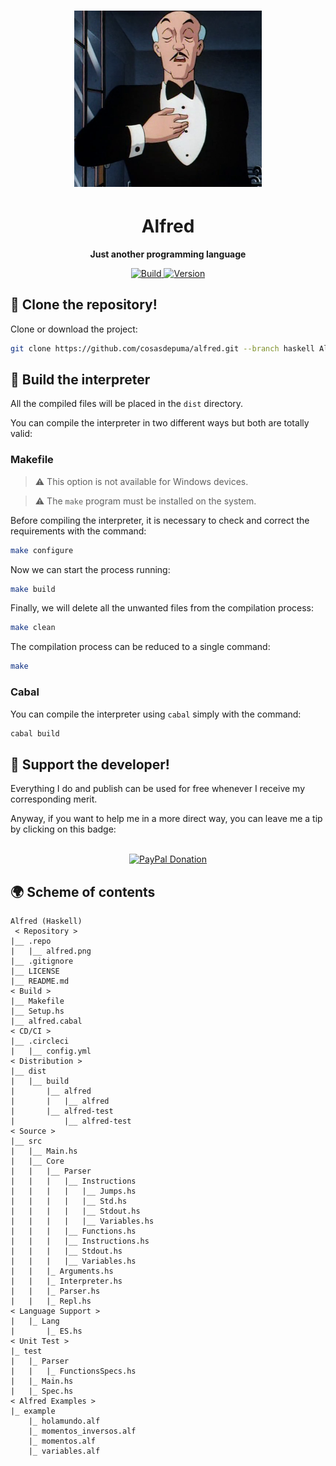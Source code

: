 <h1 align="center">
	<img
		width="300"
		alt="Alfred Haskell"
		src="./.repo/alfred.png">
</h1>
<h1 align="center">
	<strong>
    Alfred
  </strong>
</h1>
<p align="center">
	<strong>
    Just another programming language
	</strong>
</p>
<p align="center">
  <a href="https://circleci.com/gh/CosasDePuma/Alfred/tree/haskell">
    <img
      alt="Build"
      src="https://img.shields.io/circleci/project/github/CosasDePuma/Alfred/haskell.svg?style=flat-square&logo=circleci">
  </a>

  <a href="https://github.com/CosasDePuma/Alfred/tree/haskell">
    <img
      alt="Version"
      src="https://img.shields.io/badge/version-v0.3.0-blue.svg?style=flat-square">
  </a>
</p>




:vhs: Clone the repository!
----
Clone or download the project:
```sh
git clone https://github.com/cosasdepuma/alfred.git --branch haskell Alfred-Haskell
```




:wrench: Build the interpreter
---
All the compiled files will be placed in the `dist` directory.


You can compile the interpreter in two different ways but both are totally valid:

### Makefile

>  :warning: This option is not available for Windows devices.

>  :warning: The `make` program must be installed on the system.

Before compiling the interpreter, it is necessary to check and correct the requirements with the command:

```bash
make configure
```

Now we can start the process running:

```bash
make build
```

Finally, we will delete all the unwanted files from the compilation process:

```bash
make clean
```

The compilation process can be reduced to a single command:

```bash
make
```

### Cabal

You can compile the interpreter using `cabal` simply with the command:

```bash
cabal build
```




:octopus: Support the developer!
----
Everything I do and publish can be used for free whenever I receive my corresponding merit.

Anyway, if you want to help me in a more direct way, you can leave me a tip by clicking on this badge:

<p align="center">
    </br>
    <a href="https://www.paypal.me/cosasdepuma/"><img src="https://img.shields.io/badge/Donate-PayPal-blue.svg?style=for-the-badge&logo=paypal" alt="PayPal Donation"></img></a>
</p>




:earth_africa: Scheme of contents
----
```
Alfred (Haskell)
 < Repository >
|__ .repo
|	|__ alfred.png
|__ .gitignore
|__ LICENSE
|__ README.md
< Build >
|__ Makefile
|__ Setup.hs
|__ alfred.cabal
< CD/CI >
|__ .circleci
|	|__ config.yml
< Distribution >
|__ dist
|	|__ build
|	 	|__ alfred
|	 	|	|__ alfred
|	 	|__ alfred-test
|	 		|__ alfred-test
< Source >
|__ src
|	|__ Main.hs
|	|__ Core
|	|	|__ Parser
|	|	|	|__ Instructions
|	|	|	|	|__ Jumps.hs
|	|	|	|	|__ Std.hs
|	|	|	|	|__ Stdout.hs
|	|	|	|	|__ Variables.hs
|	|	|	|__ Functions.hs
|	|	|	|__ Instructions.hs
|	|	|	|__ Stdout.hs
|	|	|	|__ Variables.hs
|	|	|_ Arguments.hs
|	|	|_ Interpreter.hs
|	|	|_ Parser.hs
|	|	|_ Repl.hs
< Language Support >
|	|_ Lang
|	 	|_ ES.hs
< Unit Test >
|_ test
|	|_ Parser
|	|	|_ FunctionsSpecs.hs
|	|_ Main.hs
|	|_ Spec.hs
< Alfred Examples >
|_ example
	|_ holamundo.alf
	|_ momentos_inversos.alf
	|_ momentos.alf
	|_ variables.alf
```
